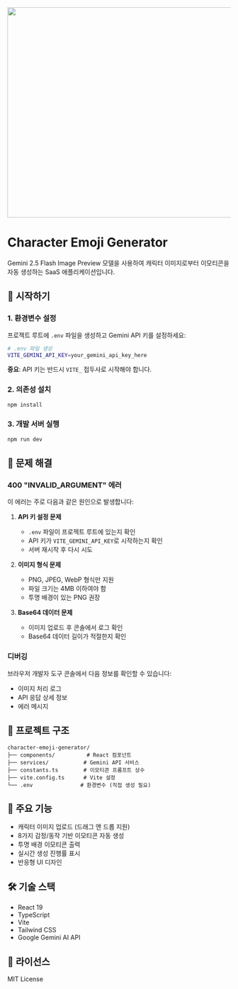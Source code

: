<div align="center">
<img width="1200" height="475" alt="GHBanner" src="https://github.com/user-attachments/assets/0aa67016-6eaf-458a-adb2-6e31a0763ed6" />
</div>

# Character Emoji Generator

Gemini 2.5 Flash Image Preview 모델을 사용하여 캐릭터 이미지로부터 이모티콘을 자동 생성하는 SaaS 애플리케이션입니다.

## 🚀 시작하기

### 1. 환경변수 설정

프로젝트 루트에 `.env` 파일을 생성하고 Gemini API 키를 설정하세요:

```bash
# .env 파일 생성
VITE_GEMINI_API_KEY=your_gemini_api_key_here
```

**중요**: API 키는 반드시 `VITE_` 접두사로 시작해야 합니다.

### 2. 의존성 설치

```bash
npm install
```

### 3. 개발 서버 실행

```bash
npm run dev
```

## 🔧 문제 해결

### 400 "INVALID_ARGUMENT" 에러

이 에러는 주로 다음과 같은 원인으로 발생합니다:

1. **API 키 설정 문제**

   - `.env` 파일이 프로젝트 루트에 있는지 확인
   - API 키가 `VITE_GEMINI_API_KEY`로 시작하는지 확인
   - 서버 재시작 후 다시 시도

2. **이미지 형식 문제**

   - PNG, JPEG, WebP 형식만 지원
   - 파일 크기는 4MB 이하여야 함
   - 투명 배경이 있는 PNG 권장

3. **Base64 데이터 문제**
   - 이미지 업로드 후 콘솔에서 로그 확인
   - Base64 데이터 길이가 적절한지 확인

### 디버깅

브라우저 개발자 도구 콘솔에서 다음 정보를 확인할 수 있습니다:

- 이미지 처리 로그
- API 응답 상세 정보
- 에러 메시지

## 📁 프로젝트 구조

```
character-emoji-generator/
├── components/          # React 컴포넌트
├── services/           # Gemini API 서비스
├── constants.ts        # 이모티콘 프롬프트 상수
├── vite.config.ts      # Vite 설정
└── .env               # 환경변수 (직접 생성 필요)
```

## 🎯 주요 기능

- 캐릭터 이미지 업로드 (드래그 앤 드롭 지원)
- 8가지 감정/동작 기반 이모티콘 자동 생성
- 투명 배경 이모티콘 출력
- 실시간 생성 진행률 표시
- 반응형 UI 디자인

## 🛠️ 기술 스택

- React 19
- TypeScript
- Vite
- Tailwind CSS
- Google Gemini AI API

## 📝 라이선스

MIT License
